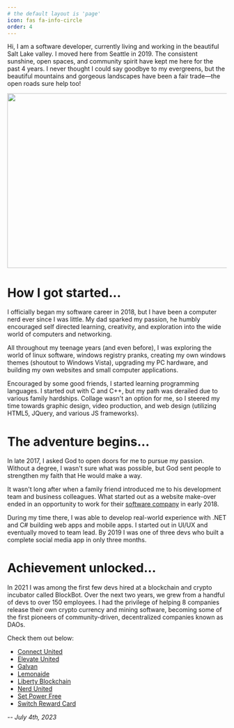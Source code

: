 ```yaml
---
# the default layout is 'page'
icon: fas fa-info-circle
order: 4
---
```


<!-- > Add Markdown syntax content to file `_tabs/about.md`{: .filepath } and it will show up on this page.
{: .prompt-tip } -->

Hi, I am a software developer, currently living and working in the beautiful Salt Lake valley. I moved here from Seattle in 2019. The consistent sunshine, open spaces, and community spirit have kept me here for the past 4 years. I never thought I could say goodbye to my evergreens, but the beautiful mountains and gorgeous landscapes have been a fair trade&mdash;the open roads sure help too!

<img src="https://gallery.clintlosee.com/img-get2/I00000WbMB5Sqtlw/fit=600x500/20110917-SquawPeak-001.jpg" width="700" height="400" />

# How I got started...

I officially began my software career in 2018, but I have been a computer nerd ever since I was little. My dad sparked my passion, he humbly encouraged self directed learning, creativity, and exploration into the wide world of computers and networking.

All throughout my teenage years (and even before), I was exploring the world of linux software, windows registry pranks, creating my own windows themes (shoutout to Windows Vista), upgrading my PC hardware, and building my own websites and small computer applications.

Encouraged by some good friends, I started learning programming languages. I started out with C and C++, but my path was derailed due to various family hardships. Collage wasn't an option for me, so I steered my time towards graphic design, video production, and web design (utilizing HTML5, JQuery, and various JS frameworks).

# The adventure begins...

In late 2017, I asked God to open doors for me to pursue my passion. Without a degree, I wasn't sure what was possible, but God sent people to strengthen my faith that He would make a way.

It wasn't long after when a family friend introduced me to his development team and business colleagues. What started out as a website make-over ended in an opportunity to work for their [software company](https://duplimark.com) in early 2018.

During my time there, I was able to develop real-world experience with .NET and C# building web apps and mobile apps. I started out in UI/UX and eventually moved to team lead. By 2019 I was one of three devs who built a complete social media app in only three months.

# Achievement unlocked...

In 2021 I was among the first few devs hired at a blockchain and crypto incubator called BlockBot. Over the next two years, we grew from a handful of devs to over 150 employees. I had the privilege of helping 8 companies release their own crypto currency and mining software, becoming some of the first pioneers of community-driven, decentralized companies known as DAOs.

Check them out below:

- [Connect United](https://www.ConnectUnited.com)
- [Elevate United](https://ElevateUnited.com)
- [Galvan](https://www.Galvan.health)
- [Lemonaide](https://www.Lemonaide.co)
- [Liberty Blockchain](https://www.LibertyBlockchain.com)
- [Nerd United](https://www.NerdUnited.com)
- [Set Power Free](https://www.SetPowerFree.com)
- [Switch Reward Card](https://www.SwitchRewardCard.com)

_-- July 4th, 2023_
